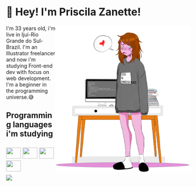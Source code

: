 ### <h1>👾 Hey! I'm Priscila Zanette!</h1>
<img align="right" alt="image" height="400" width="370" src="/fdfffffffffff4.png"/>
<p>I'm 33 years old, i'm live in Ijuí-Rio Grande do Sul- Brazil. I'm an Illustrator freelancer and now i'm studying Front-end dev with focus on web development. <br>I'm a beginner in the programming universe.😅</br></p>



##
<h2>Programming languages i'm studying</21>
<div style=display:inline_block"><br>
<img align=center" height="30" width="40" src="https://cdn.jsdelivr.net/gh/devicons/devicon/icons/css3/css3-original.svg" />
<img align=center" height="30" width="40" src="https://cdn.jsdelivr.net/gh/devicons/devicon/icons/html5/html5-original.svg" />
<img align=center" height="30" width="40" src="https://cdn.jsdelivr.net/gh/devicons/devicon/icons/javascript/javascript-original.svg" />
<img align=center" height="30" width="40" src="https://icongr.am/devicon/python-original.svg?size=128&color=faf9f9" />



<div>     
 <a href="https://linktr.ee/finalart.znt" target="_blank"><img src="https://img.shields.io/badge/linktree-39E09B?style=for-the-badge&logo=linktree&logoColor=white" target="_blank" rel='external' ></a>
 </div>
    

                    
